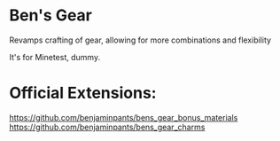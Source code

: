 # Ben's Gear
Revamps crafting of gear, allowing for more combinations and flexibility

It's for Minetest, dummy.

# Official Extensions:
https://github.com/benjaminpants/bens_gear_bonus_materials
https://github.com/benjaminpants/bens_gear_charms
